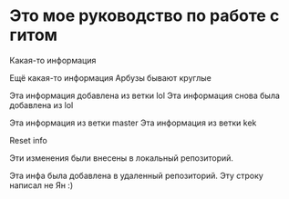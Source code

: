 # Это мое руководство по работе с гитом 

Какая-то информация 

Ещё какая-то информация Арбузы бывают круглые 

Эта информация добавлена из ветки lol 
Эта информация снова была добавлена из lol 

Эта информация из ветки master 
Эта информация из ветки kek 


Reset info

Эти изменения были внесены в локальный репозиторий. 

Эта инфа была добавлена в удаленный репозиторий. 
Эту строку написал не Ян :)